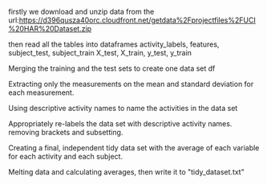 firstly we download and unzip data from the url:https://d396qusza40orc.cloudfront.net/getdata%2Fprojectfiles%2FUCI%20HAR%20Dataset.zip

then read all the tables into dataframes
activity_labels, features, subject_test, subject_train
X_test, X_train, y_test, y_train

Merging the training and the test sets to create one data set df

Extracting only the measurements on the mean and standard deviation for each measurement. 

Using descriptive activity names to name the activities in the data set

Appropriately re-labels the data set with descriptive activity names. removing brackets and subsetting.

Creating a final, independent tidy data set with the average of each variable for each activity and each subject. 

Melting data and calculating averages, then write it to "tidy_dataset.txt"
